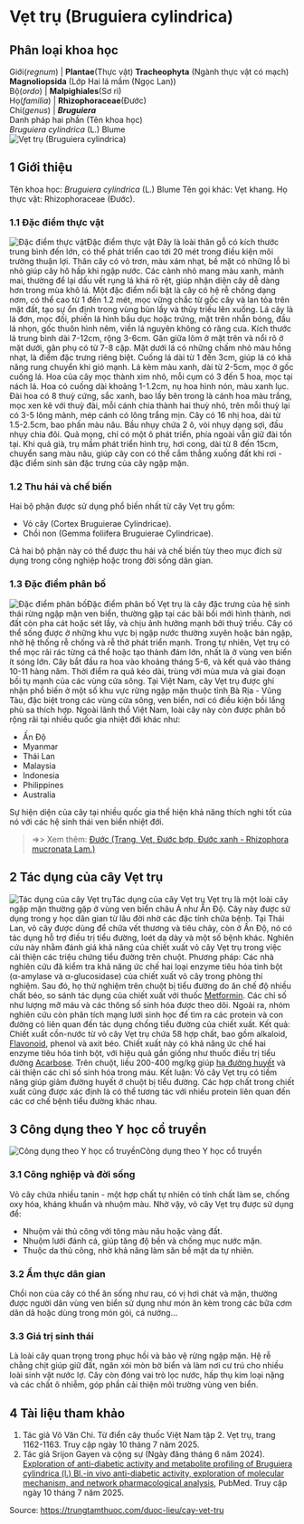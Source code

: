 # Vẹt trụ (Bruguiera cylindrica)

Phân loại khoa học  
---  
Giới(_regnum_) |  **Plantae**(Thực vật) **Tracheophyta** (Ngành thực vật có mạch) **Magnoliopsida** (Lớp Hai lá mầm (Ngọc Lan))  
Bộ(_ordo_) | **Malpighiales**(Sơ ri)  
Họ(_familia_) | **Rhizophoraceae**(Đước)  
Chi(_genus_) | **_Bruguiera_**  
Danh pháp hai phần (Tên khoa học)  
_Bruguiera cylindrica_ (L.) Blume  
![Vẹt trụ \(Bruguiera cylindrica\)](https://trungtamthuoc.com/images/others/vet-tru-5416.jpg)
##  1 Giới thiệu
Tên khoa học: _Bruguiera cylindrica_ (L.) Blume
Tên gọi khác: Vẹt khang.
Họ thực vật: Rhizophoraceae (Đước).
### 1.1 Đặc điểm thực vật
![Đặc điểm thực vật](https://trungtamthuoc.com/images/item/vet-tru-0.jpg)Đặc điểm thực vật
Đây là loài thân gỗ có kích thước trung bình đến lớn, có thể phát triển cao tới 20 mét trong điều kiện môi trường thuận lợi. Thân cây có vỏ trơn, màu xám nhạt, bề mặt có những lỗ bì nhỏ giúp cây hô hấp khi ngập nước. Các cành nhỏ mang màu xanh, mảnh mai, thường để lại dấu vết rụng lá khá rõ rệt, giúp nhận diện cây dễ dàng hơn trong mùa khô lá.
Một đặc điểm nổi bật là cây có hệ rễ chống dạng nơm, có thể cao từ 1 đến 1.2 mét, mọc vững chắc từ gốc cây và lan tỏa trên mặt đất, tạo sự ổn định trong vùng bùn lầy và thủy triều lên xuống.
Lá cây là lá đơn, mọc đối, phiến lá hình bầu dục hoặc trứng, mặt trên nhẵn bóng, đầu lá nhọn, gốc thuôn hình nêm, viền lá nguyên không có răng cưa. Kích thước lá trung bình dài 7-12cm, rộng 3-6cm. Gân giữa lõm ở mặt trên và nổi rõ ở mặt dưới, gân phụ có từ 7-8 cặp. Mặt dưới lá có những chấm nhỏ màu hồng nhạt, là điểm đặc trưng riêng biệt. Cuống lá dài từ 1 đến 3cm, giúp lá có khả năng rung chuyển khi gió mạnh. Lá kèm màu xanh, dài từ 2-5cm, mọc ở gốc cuống lá.
Hoa của cây mọc thành xim nhỏ, mỗi cụm có 3 đến 5 hoa, mọc tại nách lá. Hoa có cuống dài khoảng 1-1.2cm, nụ hoa hình nón, màu xanh lục. Đài hoa có 8 thuỳ cứng, sắc xanh, bao lấy bên trong là cánh hoa màu trắng, mọc xen kẽ với thuỳ đài, mỗi cánh chia thành hai thuỳ nhỏ, trên mỗi thuỳ lại có 3-5 lông mảnh, mép cánh có lông trắng mịn.
Cây có 16 nhị hoa, dài từ 1.5-2.5cm, bao phấn màu nâu. Bầu nhụy chứa 2 ô, vòi nhụy dạng sợi, đầu nhụy chia đôi. Quả mọng, chỉ có một ô phát triển, phía ngoài vẫn giữ đài tồn tại. Khi quả già, trụ mầm phát triển hình trụ, hơi cong, dài từ 8 đến 15cm, chuyển sang màu nâu, giúp cây con có thể cắm thẳng xuống đất khi rơi - đặc điểm sinh sản đặc trưng của cây ngập mặn.
### 1.2 Thu hái và chế biến
Hai bộ phận được sử dụng phổ biến nhất từ cây Vẹt trụ gồm:
  * Vỏ cây (Cortex Bruguierae Cylindricae).
  * Chồi non (Gemma foliifera Bruguierae Cylindricae).


Cả hai bộ phận này có thể được thu hái và chế biến tùy theo mục đích sử dụng trong công nghiệp hoặc trong đời sống dân gian.
### 1.3 Đặc điểm phân bố
![Đặc điểm phân bố](https://trungtamthuoc.com/images/item/vet-tru-1.jpg)Đặc điểm phân bố
Vẹt trụ là cây đặc trưng của hệ sinh thái rừng ngập mặn ven biển, thường gặp tại các bãi bồi mới hình thành, nơi đất còn pha cát hoặc sét lầy, và chịu ảnh hưởng mạnh bởi thuỷ triều. Cây có thể sống được ở những khu vực bị ngập nước thường xuyên hoặc bán ngập, nhờ hệ thống rễ chống và rễ thở phát triển mạnh.
Trong tự nhiên, Vẹt trụ có thể mọc rải rác từng cá thể hoặc tạo thành đám lớn, nhất là ở vùng ven biển ít sóng lớn. Cây bắt đầu ra hoa vào khoảng tháng 5-6, và kết quả vào tháng 10-11 hàng năm. Thời điểm ra quả kéo dài, trùng với mùa mưa và giai đoạn bồi tụ mạnh của các vùng cửa sông.
Tại Việt Nam, cây Vẹt trụ được ghi nhận phổ biến ở một số khu vực rừng ngập mặn thuộc tỉnh Bà Rịa - Vũng Tàu, đặc biệt trong các vùng cửa sông, ven biển, nơi có điều kiện bồi lắng phù sa thích hợp.
Ngoài lãnh thổ Việt Nam, loài cây này còn được phân bố rộng rãi tại nhiều quốc gia nhiệt đới khác như:
  * Ấn Độ
  * Myanmar
  * Thái Lan
  * Malaysia
  * Indonesia
  * Philippines
  * Australia


Sự hiện diện của cây tại nhiều quốc gia thể hiện khả năng thích nghi tốt của nó với các hệ sinh thái ven biển nhiệt đới.
> =>> Xem thêm: [Đước (Trang, Vẹt, Đước bợp, Đước xanh - Rhizophora mucronata Lam.)](https://trungtamthuoc.com/duoc-lieu/cay-duoc)
##  2 Tác dụng của cây Vẹt trụ
![Tác dụng của cây Vẹt trụ](https://trungtamthuoc.com/images/item/vet-tru-3.jpg)Tác dụng của cây Vẹt trụ
Vẹt trụ là một loài cây ngập mặn thường gặp ở vùng ven biển châu Á như Ấn Độ. Cây này được sử dụng trong y học dân gian từ lâu đời nhờ các đặc tính chữa bệnh. Tại Thái Lan, vỏ cây được dùng để chữa vết thương và tiêu chảy, còn ở Ấn Độ, nó có tác dụng hỗ trợ điều trị tiểu đường, loét dạ dày và một số bệnh khác. Nghiên cứu này nhằm đánh giá khả năng của chiết xuất vỏ cây Vẹt trụ trong việc cải thiện các triệu chứng tiểu đường trên chuột.
Phương pháp: Các nhà nghiên cứu đã kiểm tra khả năng ức chế hai loại enzyme tiêu hóa tinh bột (α-amylase và α-glucosidase) của chiết xuất vỏ cây trong phòng thí nghiệm. Sau đó, họ thử nghiệm trên chuột bị tiểu đường do ăn chế độ nhiều chất béo, so sánh tác dụng của chiết xuất với thuốc [Metformin](https://trungtamthuoc.com/hoat-chat/metformin "Metformin"). Các chỉ số như lượng mỡ máu và các thông số sinh hóa được theo dõi. Ngoài ra, nhóm nghiên cứu còn phân tích mạng lưới sinh học để tìm ra các protein và con đường có liên quan đến tác dụng chống tiểu đường của chiết xuất.
Kết quả: Chiết xuất cồn-nước từ vỏ cây Vẹt trụ chứa 58 hợp chất, bao gồm alkaloid, [Flavonoid](https://trungtamthuoc.com/hoat-chat/flavonoid "Flavonoid"), phenol và axit béo. Chiết xuất này có khả năng ức chế hai enzyme tiêu hóa tinh bột, với hiệu quả gần giống như thuốc điều trị tiểu đường [Acarbose](https://trungtamthuoc.com/hoat-chat/acarbose "Acarbose"). Trên chuột, liều 200-400 mg/kg giúp [hạ đường huyết](https://trungtamthuoc.com/bai-viet/ha-glucose-mau "hạ đường huyết") và cải thiện các chỉ số sinh hóa trong máu.
Kết luận: Vỏ cây Vẹt trụ có tiềm năng giúp giảm đường huyết ở chuột bị tiểu đường. Các hợp chất trong chiết xuất cũng được xác định là có thể tương tác với nhiều protein liên quan đến các cơ chế bệnh tiểu đường khác nhau.
##  3 Công dụng theo Y học cổ truyền
![Công dụng theo Y học cổ truyền](https://trungtamthuoc.com/images/item/vet-tru-4.jpg)Công dụng theo Y học cổ truyền
### 3.1 Công nghiệp và đời sống
Vỏ cây chứa nhiều tanin - một hợp chất tự nhiên có tính chất làm se, chống oxy hóa, kháng khuẩn và nhuộm màu. Nhờ vậy, vỏ cây Vẹt trụ được sử dụng để:
  * Nhuộm vải thủ công với tông màu nâu hoặc vàng đất.
  * Nhuộm lưới đánh cá, giúp tăng độ bền và chống mục nước mặn.
  * Thuộc da thủ công, nhờ khả năng làm săn bề mặt da tự nhiên.


### 3.2 Ẩm thực dân gian
Chồi non của cây có thể ăn sống như rau, có vị hơi chát và mặn, thường được người dân vùng ven biển sử dụng như món ăn kèm trong các bữa cơm dân dã hoặc dùng trong món gỏi, cá nướng…
### 3.3 Giá trị sinh thái
Là loài cây quan trọng trong phục hồi và bảo vệ rừng ngập mặn. Hệ rễ chằng chịt giúp giữ đất, ngăn xói mòn bờ biển và làm nơi cư trú cho nhiều loài sinh vật nước lợ.
Cây còn đóng vai trò lọc nước, hấp thụ kim loại nặng và các chất ô nhiễm, góp phần cải thiện môi trường vùng ven biển.
##  4 Tài liệu tham khảo
  1. Tác giả Võ Văn Chi. Từ điển cây thuốc Việt Nam tập 2. Vẹt trụ, trang 1162-1163. Truy cập ngày 10 tháng 7 năm 2025.
  2. Tác giả Srijon Gayen và cộng sự (Ngày đăng tháng 6 năm 2024). [Exploration of anti-diabetic activity and metabolite profiling of Bruguiera cylindrica (l.) Bl.-in vivo anti-diabetic activity, exploration of molecular mechanism, and network pharmacological analysis](https://pubmed.ncbi.nlm.nih.gov/38546509/), PubMed. Truy cập ngày 10 tháng 7 năm 2025.




Source: https://trungtamthuoc.com/duoc-lieu/cay-vet-tru